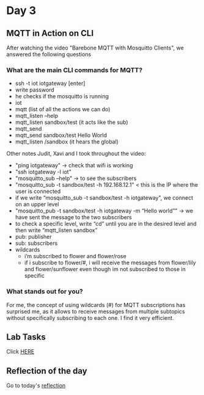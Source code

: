 # Day 3
## MQTT in Action on CLI
After watching the video "Barebone MQTT with Mosquitto Clients", we answered the following questions
### What are the main CLI commands for MQTT?
  * ssh -t iot iotgateway [enter]
  * write password 
  * he checks if the mosquitto is running
  * iot
  * mqtt (list of all the actions we can do)
  * mqtt_listen –help 
  * mqtt_listen sandbox/test  (it acts like the sub)
  * mqtt_send
  * mqtt_send sandbox/test Hello World
  * mqtt_listen /sandbox (it hears the global)

Other notes Judit, Xavi and I took throughout the video:
  * "ping iotgateway" → check that wifi is working
  * "ssh iotgateway -l iot"
  * "mosquitto_sub –help" → to see the subscribers
  * "mosquitto_sub -t sandbox/test -h 192.168.12.1" < this is the IP where the user is connected
  * if we write “mosquitto_sub -t sandbox/test -h iotgateway", we connect on an upper level
  * "mosquitto_pub -t sandbox/test -h iotgateway -m “Hello world”" → we have sent the message to the two subscribers
  * to check a specific level, write “cd” until you are in the desired level and then write “mqtt_listen sandbox”
  * pub: publisher
  * sub: subscribers
  * wildcards
      * i’m subscribed to flower and flower/rose
      * if i subscribe to flower/#, i will receive the messages from flower/lily and flower/sunflower even though im not subscribed to those in specific

### What stands out for you?
For me, the concept of using wildcards (#) for MQTT subscriptions has surprised me, as it allows to receive messages from multiple subtopics without specifically subscribing to each one. I find it very efficient.

## Lab Tasks
Click [HERE](/Cristina/LabRecords/LabRecord03.md)

## Reflection of the day
Go to today's [reflection](/Cristina/reflections/reflection03/README.md)

